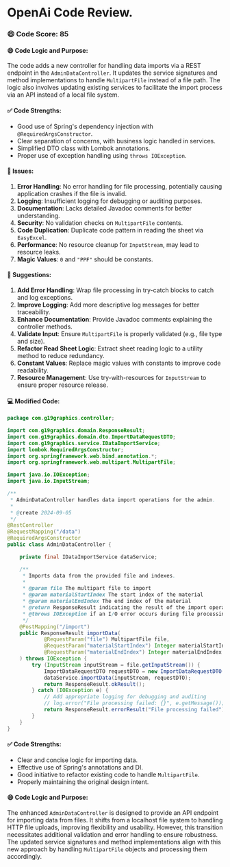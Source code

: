 # OpenAi Code Review.
### 😄 Code Score: 85
#### 😄 Code Logic and Purpose:
The code adds a new controller for handling data imports via a REST endpoint in the `AdminDataController`. It updates the service signatures and method implementations to handle `MultipartFile` instead of a file path. The logic also involves updating existing services to facilitate the import process via an API instead of a local file system.
#### ✅ Code Strengths:
- Good use of Spring's dependency injection with `@RequiredArgsConstructor`.
- Clear separation of concerns, with business logic handled in services.
- Simplified DTO class with Lombok annotations.
- Proper use of exception handling using `throws IOException`.
#### 🤔 Issues:
1. **Error Handling**: No error handling for file processing, potentially causing application crashes if the file is invalid.
2. **Logging**: Insufficient logging for debugging or auditing purposes.
3. **Documentation**: Lacks detailed Javadoc comments for better understanding.
4. **Security**: No validation checks on `MultipartFile` contents.
5. **Code Duplication**: Duplicate code pattern in reading the sheet via `EasyExcel`.
6. **Performance**: No resource cleanup for `InputStream`, may lead to resource leaks.
7. **Magic Values**: `0` and `"PPF"` should be constants.
#### 🎯 Suggestions:
1. **Add Error Handling**: Wrap file processing in try-catch blocks to catch and log exceptions.
2. **Improve Logging**: Add more descriptive log messages for better traceability.
3. **Enhance Documentation**: Provide Javadoc comments explaining the controller methods.
4. **Validate Input**: Ensure `MultipartFile` is properly validated (e.g., file type and size).
5. **Refactor Read Sheet Logic**: Extract sheet reading logic to a utility method to reduce redundancy.
6. **Constant Values**: Replace magic values with constants to improve code readability.
7. **Resource Management**: Use try-with-resources for `InputStream` to ensure proper resource release.
#### 💻 Modified Code:
```java
package com.g19graphics.controller;

import com.g19graphics.domain.ResponseResult;
import com.g19graphics.domain.dto.ImportDataRequestDTO;
import com.g19graphics.service.IDataImportService;
import lombok.RequiredArgsConstructor;
import org.springframework.web.bind.annotation.*;
import org.springframework.web.multipart.MultipartFile;

import java.io.IOException;
import java.io.InputStream;

/**
 * AdminDataController handles data import operations for the admin.
 * 
 * @create 2024-09-05
 */
@RestController
@RequestMapping("/data")
@RequiredArgsConstructor
public class AdminDataController {

    private final IDataImportService dataService;

    /**
     * Imports data from the provided file and indexes.
     * 
     * @param file The multipart file to import
     * @param materialStartIndex The start index of the material
     * @param materialEndIndex The end index of the material
     * @return ResponseResult indicating the result of the import operation
     * @throws IOException if an I/O error occurs during file processing
     */
    @PostMapping("/import")
    public ResponseResult importData(
            @RequestParam("file") MultipartFile file,
            @RequestParam("materialStartIndex") Integer materialStartIndex,
            @RequestParam("materialEndIndex") Integer materialEndIndex
    ) throws IOException {
        try (InputStream inputStream = file.getInputStream()) {
            ImportDataRequestDTO requestDTO = new ImportDataRequestDTO(materialStartIndex, materialEndIndex);
            dataService.importData(inputStream, requestDTO);
            return ResponseResult.okResult();
        } catch (IOException e) {
            // Add appropriate logging for debugging and auditing
            // log.error("File processing failed: {}", e.getMessage());
            return ResponseResult.errorResult("File processing failed");
        }
    }
}
```
#### ✅ Code Strengths:
- Clear and concise logic for importing data.
- Effective use of Spring's annotations and DI.
- Good initiative to refactor existing code to handle `MultipartFile`.
- Properly maintaining the original design intent.

#### 😄 Code Logic and Purpose:
The enhanced `AdminDataController` is designed to provide an API endpoint for importing data from files. It shifts from a localhost file system to handling HTTP file uploads, improving flexibility and usability. However, this transition necessitates additional validation and error handling to ensure robustness. The updated service signatures and method implementations align with this new approach by handling `MultipartFile` objects and processing them accordingly.